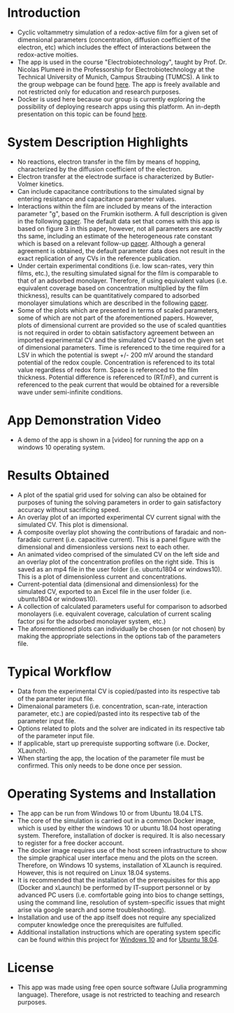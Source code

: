 # Introduction
- Cyclic voltammetry simulation of a redox-active film for a given set of dimensional parameters (concentration, diffusion coefficient of the electron, etc) which includes the effect of interactions between the redox-active moities. 
- The app is used in the course "Electrobiotechnology", taught by Prof. Dr. Nicolas Plumeré in the Professorship for Electrobiotechnology at the Technical University of Munich, Campus Straubing (TUMCS). A link to the group webpage can be found [here](https://ebt.cs.tum.de/?lang=en). The app is freely available and not restricted only for education and research purposes.
- Docker is used here because our group is currently exploring the possibility of deploying research apps using this platform. An in-depth presentation on this topic can be found [here](https://www.youtube.com/watch?v=L4nqky8qGm8).

# System Description Highlights
- No reactions, electron transfer in the film by means of hopping, characterized by the diffusion coefficient of the electron.
- Electron transfer at the electrode surface is characterized by Butler-Volmer kinetics.
- Can include capacitance contributions to the simulated signal by entering resistance and capacitance parameter values.
- Interactions within the film are included by means of the interaction parameter "g", based on the Frumkin isotherm. A full description is given in the following [paper](https://www.sciencedirect.com/science/article/pii/S0022072880804384). The default data set that comes with this app is based on figure 3 in this paper, however, not all parameters are exactly ths same, including an estimate of the heterogeneous rate constant which is based on a relevant follow-up [paper](https://www.sciencedirect.com/science/article/pii/036818748580068X). Although a general agreement is obtained, the default parameter data does not result in the exact replication of any CVs in the reference publication.
- Under certain experimental conditions (i.e. low scan-rates, very thin films, etc.), the resulting simulated signal for the film is comparable to that of an adsorbed monolayer. Therefore, if using equivalent values (i.e. equivalent coverage based on concentration multiplied by the film thickness), results can be quantitatively compared to adsorbed monolayer simulations which are described in the following [paper](https://www.sciencedirect.com/science/article/pii/S0022072879801679).
- Some of the plots which are presented in terms of scaled parameters, some of which are not part of the aforementioned papers. However, plots of dimensional current are provided so the use of scaled quantities is not required in order to obtain satisfactory agreement between an imported experimental CV and the simulated CV based on the given set of dimensional parameters. Time is referenced to the time required for a LSV in which the potential is swept +/- 200 mV around the standard potential of the redox couple. Concentration is referenced to its total value regardless of redox form. Space is referenced to the film thickness. Potential difference is referenced to (RT/nF), and current is referenced to the peak current that would be obtained for a reversible wave under semi-infinite conditions.

# App Demonstration Video
- A demo of the app is shown in a [video] for running the app on a windows 10 operating system.

# Results Obtained
- A plot of the spatial grid used for solving can also be obtained for purposes of tuning the solving parameters in order to gain satisfactory accuracy without sacrificing speed.
- An overlay plot of an imported experimental CV current signal with the simulated CV. This plot is dimensional.
- A composite overlay plot showing the contributions of faradaic and non-faradaic current (i.e. capacitive current). This is a panel figure with the dimensional and dimensionless versions next to each other.
- An animated video comprised of the simulated CV on the left side and an overlay plot of the concentration profiles on the right side. This is saved as an mp4 file in the user folder (i.e. ubuntu1804 or windows10). This is a plot of dimensionless current and concentrations.
- Current-potential data (dimensional and dimensionless) for the simulated CV, exported to an Excel file in the user folder (i.e. ubuntu1804 or windows10).
- A collection of calculated parameters useful for comparison to adsorbed monolayers (i.e. equivalent coverage, calculation of current scaling factor psi for the adsorbed monolayer system, etc.)
- The aforementioned plots can individually be chosen (or not chosen) by making the appropriate selections in the options tab of the parameters file.

# Typical Workflow
- Data from the experimental CV is copied/pasted into its respective tab of the parameter input file.
- Dimenaional parameters (i.e. concentration, scan-rate, interaction parameter, etc.) are copied/pasted into its respective tab of the parameter input file.
- Options related to plots and the solver are indicated in its respective tab of the parameter input file.
- If applicable, start up prerequiste supporting software (i.e. Docker, XLaunch).
- When starting the app, the location of the parameter file must be confirmed. This only needs to be done once per session.

# Operating Systems and Installation
- The app can be run from Windows 10 or from Ubuntu 18.04 LTS.
- The core of the simulation is carried out in a common Docker image, which is used by either the windows 10 or ubuntu 18.04 host operating system. Therefore, installation of docker is required. It is also necessary to register for a free docker account.
- The docker image requires use of the host screen infrastructure to show the simple graphical user interface menu and the plots on the screen. Therefore, on Windows 10 systems, installation of XLaunch is required. However, this is not required on Linux 18.04 systems.
- It is recommended that the installation of the prerequisites for this app (Docker and xLaunch) be performed by IT-support personnel or by advanced PC users (i.e. comfortable going into bios to change settings, using the command line, resolution of system-specific issues that might arise via google search and some troubleshooting).
- Installation and use of the app itself does not require any specialized computer knowledge once the prerequisites are fulfulled.
- Additional installation instructions which are operating system specific can be found within this project for [Windows 10](https://github.com/DLBuesen/redox-active-film-distribution-reversible/tree/main/project/windows10) and for [Ubuntu 18.04](https://github.com/DLBuesen/redox-active-film-distribution-reversible/tree/main/project/ubuntu1804).

# License
- This app was made using free open source software (Julia programming language). Therefore, usage is not restricted to teaching and research purposes.


